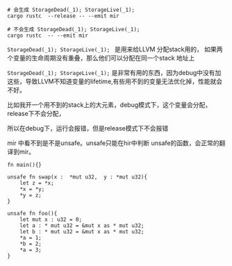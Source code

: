 ```
# 会生成 StorageDead(_1); StorageLive(_1);                  
cargo rustc  --release -- --emit mir

# 不会生成 StorageDead(_1); StorageLive(_1);                  
cargo rustc  -- --emit mir
```

`StorageDead(_1); StorageLive(_1); `  是用来给LLVM 分配stack用的，
如果两个变量的生命周期没有重叠，那么他们可以分配在同一个stack 地址上



`StorageDead(_1); StorageLive(_1);` 是非常有用的东西，因为debug中没有加这些，导致LLVM不知道变量的lifetime,有些用不到的变量无法优化掉，性能就会不好。



比如我开一个用不到的stack上的大元素，debug模式下，这个变量会分配，release下不会分配，

所以在debug下，运行会报错，但是release模式下不会报错


mir 中看不到是不是unsafe。unsafe只能在hir中判断
unsafe的函数，会正常的翻译到mir。
```
fn main(){}

unsafe fn swap(x :  *mut u32,  y : *mut u32){
    let z = *x;
    *x = *y;
    *y = z;
}

unsafe fn foo(){
    let mut x : u32 = 0;
    let a : * mut u32 = &mut x as * mut u32;
    let b : * mut u32 = &mut x as * mut u32;
    *a = 1;
    *b = 2;
    *a = 3;
}
```


